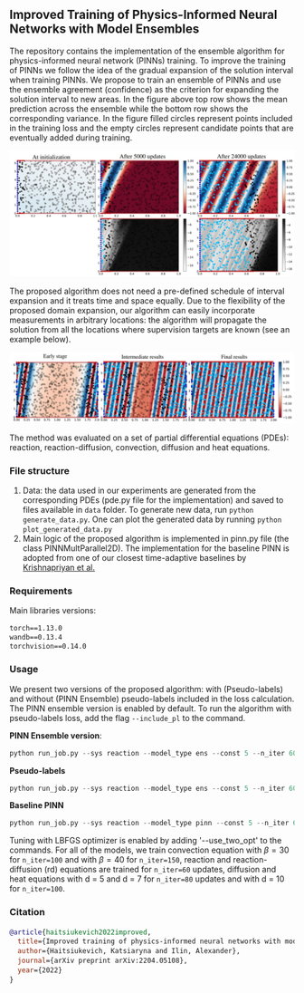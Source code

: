 ## Improved Training of Physics-Informed Neural Networks with Model Ensembles

The repository contains the implementation of the ensemble algorithm for physics-informed neural network (PINNs) training. To improve the training of PINNs we follow the idea of the gradual expansion of the solution interval 
when training PINNs. We propose to train an ensemble of PINNs and use the ensemble agreement (confidence) as the criterion for expanding the solution interval to new areas. In the figure above top row shows the mean prediction across 
the ensemble while the bottom row shows the corresponding variance. In the figure filled circles represent points included in the training loss and the empty circles represent candidate points that are eventually added during training.


![Training progress](img/training_progress.jpg)

The proposed algorithm does not need a pre-defined schedule of interval expansion and it treats time and space equally. Due to the flexibility of the proposed domain expansion, 
our algorithm can easily incorporate measurements in arbitrary locations: the algorithm will propagate the
solution from all the locations where supervision targets are known (see an example below).

![Additional supervision points](img/training_extra.jpg)

The method was evaluated on a set of partial differential equations (PDEs): reaction, reaction-diffusion, convection, diffusion and heat equations. 

### File structure
1. Data: the data used in our experiments are generated from the corresponding PDEs (pde.py file for the implementation) and saved to files available in `data` folder. To generate new data, run `python generate_data.py`. One can plot the generated data by running `python plot_generated_data.py`
2. Main logic of the proposed algorithm is implemented in pinn.py file (the class PINNMultParallel2D). The implementation for the baseline PINN is adopted from one of our closest time-adaptive baselines by [Krishnapriyan et al.](https://github.com/a1k12/characterizing-pinns-failure-modes)

### Requirements
Main libraries versions: 
```
torch==1.13.0
wandb==0.13.4
torchvision==0.14.0
```


### Usage 
We present two versions of the proposed algorithm: with (Pseudo-labels) and without (PINN Ensemble) pseudo-labels included in the loss calculation. The PINN ensemble version is enabled by default. To run the algorithm with pseudo-labels loss, add the flag `--include_pl` to the command.

**PINN Ensemble version**:
```python
python run_job.py --sys reaction --model_type ens --const 5 --n_iter 60 --use_w --no_wandb
```

**Pseudo-labels**
```python
python run_job.py --sys reaction --model_type ens --const 5 --n_iter 60 --use_w --include_pl --no_wandb
```

**Baseline PINN**
```python
python run_job.py --sys reaction --model_type pinn --const 5 --n_iter 60 --no_wandb
```

Tuning with LBFGS optimizer is enabled by adding '--use_two_opt' to the commands. 
For all of the models, we train convection equation with $\beta = 30$ for `n_iter=100` and with
$\beta = 40$ for `n_iter=150`, reaction and reaction-diffusion (rd) equations are trained for `n_iter=60`
updates, diffusion and heat equations with d = 5 and d = 7 for `n_iter=80` updates and with d = 10 for `n_iter=100`.

### Citation

```bibtex 
@article{haitsiukevich2022improved,
  title={Improved training of physics-informed neural networks with model ensembles},
  author={Haitsiukevich, Katsiaryna and Ilin, Alexander},
  journal={arXiv preprint arXiv:2204.05108},
  year={2022}
}
```


